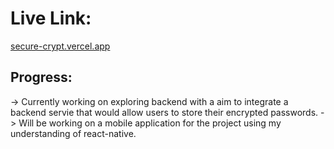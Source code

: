 # Live Link:
[secure-crypt.vercel.app](https://secure-crypt.vercel.app/)

## Progress: 

-> Currently working on exploring backend with a aim to integrate a backend servie that would allow users to store their encrypted passwords.
-> Will be working on a mobile application for the project using my understanding of react-native.
